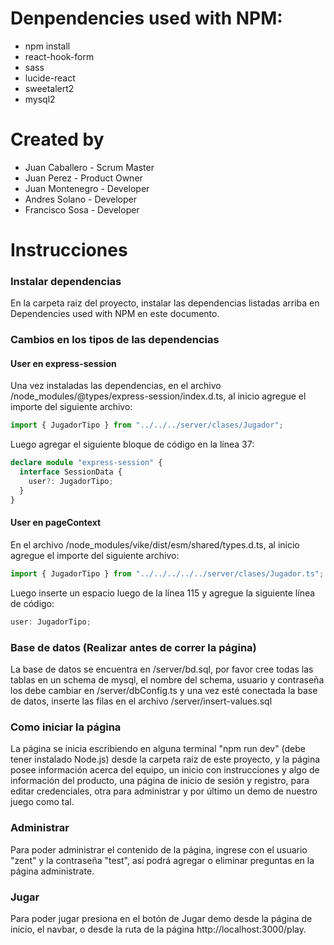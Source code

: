 # Denpendencies used with NPM:

- npm install
- react-hook-form
- sass
- lucide-react
- sweetalert2
- mysql2

# Created by

- Juan Caballero - Scrum Master
- Juan Perez - Product Owner
- Juan Montenegro - Developer
- Andres Solano - Developer
- Francisco Sosa - Developer

# Instrucciones

### Instalar dependencias

En la carpeta raiz del proyecto, instalar las dependencias listadas arriba en Dependencies used with NPM en este documento.

### Cambios en los tipos de las dependencias

#### User en express-session

Una vez instaladas las dependencias, en el archivo /node_modules/@types/express-session/index.d.ts, al inicio agregue el importe del siguiente archivo:

```typescript
import { JugadorTipo } from "../../../server/clases/Jugador";
```

Luego agregar el siguiente bloque de código en la línea 37:

```typescript
declare module "express-session" {
  interface SessionData {
    user?: JugadorTipo;
  }
}
```

#### User en pageContext

En el archivo /node_modules/vike/dist/esm/shared/types.d.ts, al inicio agregue el importe del siguiente archivo:

```typescript
import { JugadorTipo } from "../../../../../server/clases/Jugador.ts";
```

Luego inserte un espacio luego de la línea 115 y agregue la siguiente línea de código:

```typescript
user: JugadorTipo;
```

### Base de datos (Realizar antes de correr la página)

La base de datos se encuentra en /server/bd.sql, por favor cree todas las tablas en un schema de mysql, el nombre del schema, usuario y contraseña los debe cambiar en /server/dbConfig.ts y una vez esté conectada la base de datos, inserte las filas en el archivo /server/insert-values.sql

### Como iniciar la página

La página se inicia escribiendo en alguna terminal "npm run dev" (debe tener instalado Node.js) desde la carpeta raiz de este proyecto, y la página posee información acerca del equipo, un inicio con instrucciones y algo de información del producto, una página de inicio de sesión y registro, para editar credenciales, otra para administrar y por último un demo de nuestro juego como tal.

### Administrar

Para poder administrar el contenido de la página, ingrese con el usuario "zent" y la contraseña "test", así podrá agregar o eliminar preguntas en la página administrate.

### Jugar

Para poder jugar presiona en el botón de Jugar demo desde la página de inicio, el navbar, o desde la ruta de la página http://localhost:3000/play.
